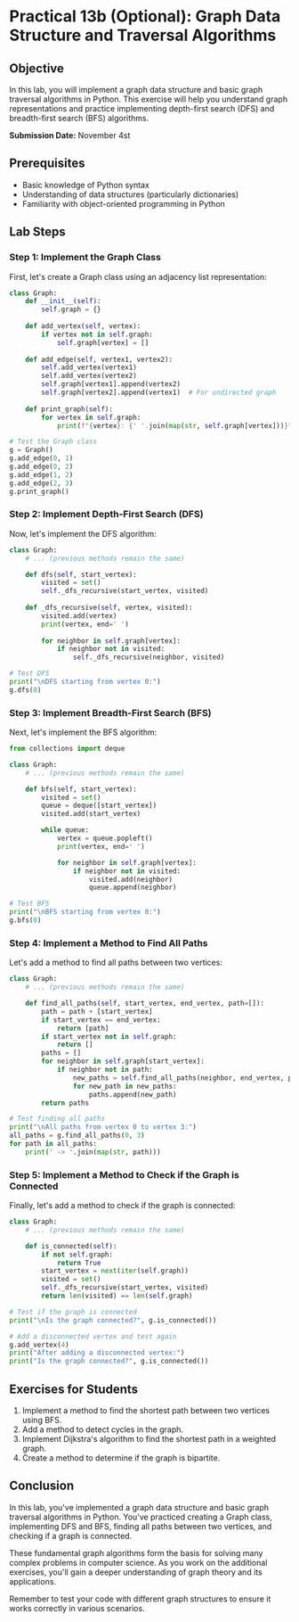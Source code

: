 # Practical 13b (Optional): Graph Data Structure and Traversal Algorithms

## Objective
In this lab, you will implement a graph data structure and basic graph traversal algorithms in Python. This exercise will help you understand graph representations and practice implementing depth-first search (DFS) and breadth-first search (BFS) algorithms.

**Submission Date:** November 4st

## Prerequisites
- Basic knowledge of Python syntax
- Understanding of data structures (particularly dictionaries)
- Familiarity with object-oriented programming in Python

## Lab Steps

### Step 1: Implement the Graph Class

First, let's create a Graph class using an adjacency list representation:

```python
class Graph:
    def __init__(self):
        self.graph = {}
    
    def add_vertex(self, vertex):
        if vertex not in self.graph:
            self.graph[vertex] = []
    
    def add_edge(self, vertex1, vertex2):
        self.add_vertex(vertex1)
        self.add_vertex(vertex2)
        self.graph[vertex1].append(vertex2)
        self.graph[vertex2].append(vertex1)  # For undirected graph
    
    def print_graph(self):
        for vertex in self.graph:
            print(f"{vertex}: {' '.join(map(str, self.graph[vertex]))}")

# Test the Graph class
g = Graph()
g.add_edge(0, 1)
g.add_edge(0, 2)
g.add_edge(1, 2)
g.add_edge(2, 3)
g.print_graph()
```

### Step 2: Implement Depth-First Search (DFS)

Now, let's implement the DFS algorithm:

```python
class Graph:
    # ... (previous methods remain the same)

    def dfs(self, start_vertex):
        visited = set()
        self._dfs_recursive(start_vertex, visited)
    
    def _dfs_recursive(self, vertex, visited):
        visited.add(vertex)
        print(vertex, end=' ')
        
        for neighbor in self.graph[vertex]:
            if neighbor not in visited:
                self._dfs_recursive(neighbor, visited)

# Test DFS
print("\nDFS starting from vertex 0:")
g.dfs(0)
```

### Step 3: Implement Breadth-First Search (BFS)

Next, let's implement the BFS algorithm:

```python
from collections import deque

class Graph:
    # ... (previous methods remain the same)

    def bfs(self, start_vertex):
        visited = set()
        queue = deque([start_vertex])
        visited.add(start_vertex)

        while queue:
            vertex = queue.popleft()
            print(vertex, end=' ')

            for neighbor in self.graph[vertex]:
                if neighbor not in visited:
                    visited.add(neighbor)
                    queue.append(neighbor)

# Test BFS
print("\nBFS starting from vertex 0:")
g.bfs(0)
```

### Step 4: Implement a Method to Find All Paths

Let's add a method to find all paths between two vertices:

```python
class Graph:
    # ... (previous methods remain the same)

    def find_all_paths(self, start_vertex, end_vertex, path=[]):
        path = path + [start_vertex]
        if start_vertex == end_vertex:
            return [path]
        if start_vertex not in self.graph:
            return []
        paths = []
        for neighbor in self.graph[start_vertex]:
            if neighbor not in path:
                new_paths = self.find_all_paths(neighbor, end_vertex, path)
                for new_path in new_paths:
                    paths.append(new_path)
        return paths

# Test finding all paths
print("\nAll paths from vertex 0 to vertex 3:")
all_paths = g.find_all_paths(0, 3)
for path in all_paths:
    print(' -> '.join(map(str, path)))
```

### Step 5: Implement a Method to Check if the Graph is Connected

Finally, let's add a method to check if the graph is connected:

```python
class Graph:
    # ... (previous methods remain the same)

    def is_connected(self):
        if not self.graph:
            return True
        start_vertex = next(iter(self.graph))
        visited = set()
        self._dfs_recursive(start_vertex, visited)
        return len(visited) == len(self.graph)

# Test if the graph is connected
print("\nIs the graph connected?", g.is_connected())

# Add a disconnected vertex and test again
g.add_vertex(4)
print("After adding a disconnected vertex:")
print("Is the graph connected?", g.is_connected())
```

## Exercises for Students

1. Implement a method to find the shortest path between two vertices using BFS.
2. Add a method to detect cycles in the graph.
3. Implement Dijkstra's algorithm to find the shortest path in a weighted graph.
4. Create a method to determine if the graph is bipartite.

## Conclusion

In this lab, you've implemented a graph data structure and basic graph traversal algorithms in Python. You've practiced creating a Graph class, implementing DFS and BFS, finding all paths between two vertices, and checking if a graph is connected.

These fundamental graph algorithms form the basis for solving many complex problems in computer science. As you work on the additional exercises, you'll gain a deeper understanding of graph theory and its applications.

Remember to test your code with different graph structures to ensure it works correctly in various scenarios.
